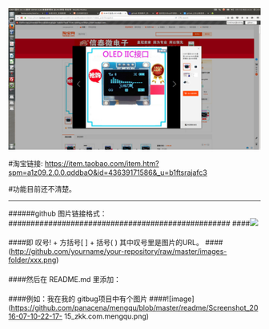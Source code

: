 ![image](https://github.com/home-coder/oled-mp3/blob/master/mp3.png)

#淘宝链接: https://item.taobao.com/item.htm?spm=a1z09.2.0.0.qddbaO&id=43639171586&_u=b1ftsrajafc3

#功能目前还不清楚。

--------------------------------
######github 图片链接格式：##################################################
####![](img_url)
####
####即 叹号! + 方括号[ ] + 括号( ) 其中叹号里是图片的URL。
####(http://github.com/yourname/your-repository/raw/master/images-folder/xxx.png)
####
####
####然后在 README.md 里添加：
####
####例如：我在我的 gitbug项目中有个图片
####![image](https://github.com/panacena/mengqu/blob/master/readme/Screenshot_2016-07-10-22-17- 15_zkk.com.mengqu.png)

